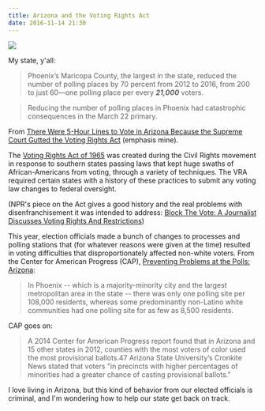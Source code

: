```yaml
---
title: Arizona and the Voting Rights Act
date: 2016-11-14 21:30
---
```


![](http://i.imgur.com/9qrbrEs.jpg?1)

My state, y'all:

> Phoenix’s Maricopa County, the largest in the state, reduced the number of polling places by 70 percent from 2012 to 2016, from 200 to just 60—one polling place per every ***21,000*** voters.

> Reducing the number of polling places in Phoenix had catastrophic consequences in the March 22 primary.

From [There Were 5-Hour Lines to Vote in Arizona Because the Supreme Court Gutted the Voting Rights Act][lines] (emphasis mine).

The [Voting Rights Act of 1965][vra] was created during the Civil Rights movement in response to southern states passing laws that kept huge swaths of African-Americans from voting, through a variety of techniques. The VRA required certain states with a history of these practices to submit any voting law changes to federal oversight.

(NPR's piece on the Act gives a good history and the real problems with disenfranchisement it was intended to address: [Block The Vote: A Journalist Discusses Voting Rights And Restrictions][blockvote])

This year, election officials made a bunch of changes to processes and polling stations that (for whatever reasons were given at the time) resulted in voting difficulties that disproportionately affected non-white voters. From the Center for American Progress (CAP), [Preventing Problems at the Polls: Arizona][polls-arizona]:

> In Phoenix -- which is a majority-minority city and the largest metropolitan area in the state -- there was only one polling site per 108,000 residents, whereas some predominantly non-Latino white communities had one polling site for as few as 8,500 residents.

CAP goes on:

> A 2014 Center for American Progress report found that in Arizona and 15 other states in 2012, counties with the most voters of color used the most provisional ballots.47 Arizona State University’s Cronkite News stated that voters "in precincts with higher percentages of minorities had a greater chance of casting provisional ballots."

I love living in Arizona, but this kind of behavior from our elected officials is criminal, and I'm wondering how to help our state get back on track.


[polls-arizona]: https://www.americanprogress.org/issues/democracy/reports/2016/10/25/290985/preventing-problems-at-the-polls-arizona/

[lines]: https://www.thenation.com/article/there-were-five-hour-lines-to-vote-in-arizona-because-the-supreme-court-gutted-the-voting-rights-act/

[blockvote]: http://www.npr.org/2015/08/10/431238980/block-the-vote-a-journalist-discusses-voting-rights-and-restrictions

[vra]: https://en.wikipedia.org/wiki/Voting_Rights_Act_of_1965